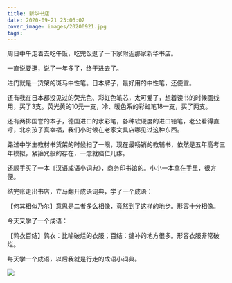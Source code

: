 ```yaml
---
title: 新华书店
date: 2020-09-21 23:06:02
cover_image: images/20200921.jpg
tags:
---
```

周日中午走着去吃午饭，吃完饭逛了一下家附近那家新华书店。

一直说要逛，说了一年多了，终于进去了。

进门就是一货架的斑马中性笔。日本牌子，最好用的中性笔，还便宜。

还有我在日本都没见过的荧光色、彩虹色笔芯，太可爱了，想着读书的时候画线用，买了3支。荧光黄的10元一支，冷、暖色系的彩虹笔18一支，买了两支。

还有两排国誉的本子，德国进口的水彩笔，各种软硬度的进口铅笔，老公看得直呼，北京孩子真幸福，我们小时候在老家文具店哪见过这种东西。

路过中学生教材书货架的时候扫了一眼，现在最畅销的教辅书，依然是五年高考三年模拟，紧箍咒般的存在，一念就脑仁儿疼。

还顺手买了一本《汉语成语小词典》，商务印书馆的。小小一本拿在手里，很方便。

结完账走出书店，立马翻开成语词典，学了一个成语：

【何其相似乃尔】意思是二者多么相像，竟然到了这样的地步。形容十分相像。

今天又学了一个成语：

【鹑衣百结】鹑衣：比喻破烂的衣服；百结：缝补的地方很多。形容衣服非常破烂。

每天学一个成语，以后我就是行走的成语小词典。

<image src='/images/20200921.jpg' class='img-fluid' />